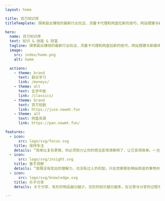 ```yaml
---
layout: home

title: 百万知识库
titleTemplate: 探索副业赚钱的最新行业玩法，流量卡代理和网盘拉新的技巧，网站搭建与新媒体相关的学习资料

hero:
  name: 百万知识库
  text: 知识 & 技能 & 财富
  tagline: 探索副业赚钱的最新行业玩法，流量卡代理和网盘拉新的技巧，网站搭建与新媒体相关的学习资料
  image:
    src: index/home.png
    alt: home

  actions:
    - theme: brand
      text: 副业学习
      link: /moneys/
    - theme: alt
      text: 玄学中医
      link: /classics/
    - theme: brand
      text: 百万短剧
      link: https://juso.newmt.fun
    - theme: alt
      text: 网盘资源
      link: https://pan.newmt.fun/

features:
  - icon:
      src: logo/svg/focus.svg
    title: 保持专注
    details: “简单比复杂更难，你必须努力让你的想法变得清晰明了，让它变得简单。一旦你做到了简单，你就能搬动大山。” -- 乔布斯
  - icon:
      src: logo/svg/insight.svg
    title: 善于洞察
    details: “我既没有突出的理解力，也没有过人的机智。只在觉察那些稍纵即逝的事物并对其进行精细观察的能力上，我可能在普通人之上。” -- 达尔文
  - icon:
      src: logo/svg/knowledge.svg
    title: 乐于分享
    details: 关于分享，有形的物品越分越少，无形的知识越分越多。在记录与分享的过程中, 梳理所学, 交流所得, 必有所获。

---
```


<Home />
